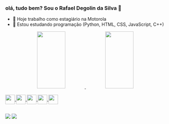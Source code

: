 ### olá, tudo bem? Sou o Rafael Degolin da Silva 👋


- 🔭 Hoje trabalho como estagiário na Motorola
- 🌱 Estou estudando programação (Python, HTML, CSS, JavaScript, C++)

<div align="center">
  <a href="https://github.com/Rafadegolin">
  <img height="180em" width="42%" src="https://github-readme-stats.vercel.app/api?username=Rafadegolin&show_icons=true&theme=dark&include_all_commits=true&count_private=true"/>
  <img height="180em" width="42%" src="https://github-readme-stats.vercel.app/api/top-langs/?username=Rafadegolin&layout=compact&langs_count=7&theme=dark"/>
</div>
<div style="display: inline_block"><br>
  <img align="center" height="30" src="https://img.shields.io/badge/Python-14354C?style=for-the-badge&logo=python&logoColor=white">
  <img align="center" height="30" src="https://img.shields.io/badge/HTML5-E34F26?style=for-the-badge&logo=html5&logoColor=white">
  <img align="center" height="30" src="https://img.shields.io/badge/CSS3-1572B6?style=for-the-badge&logo=css3&logoColor=white">
  <img align="center" height="30" src="https://img.shields.io/badge/JavaScript-F7DF1E?style=for-the-badge&logo=javascript&logoColor=black">
  <img align="center" height="30" src="https://img.shields.io/badge/C%2B%2B-00599C?style=for-the-badge&logo=c%2B%2B&logoColor=white">
</div>

##
  
 
<div>
  <a href="https://www.linkedin.com/in/rafael-degolin-da-silva-0352b31a1/" target="_blank"><img src="https://img.shields.io/badge/-LinkedIn-%230077B5?style=for-the-badge&logo=linkedin&logoColor=white" target="_blank"></a> 
  <a href="https://www.instagram.com/rafael_degolin/" target="_blank"><img src="https://img.shields.io/badge/-Instagram-%23E4405F?style=for-the-badge&logo=instagram&logoColor=white" target="_blank"></a> 
</div>
